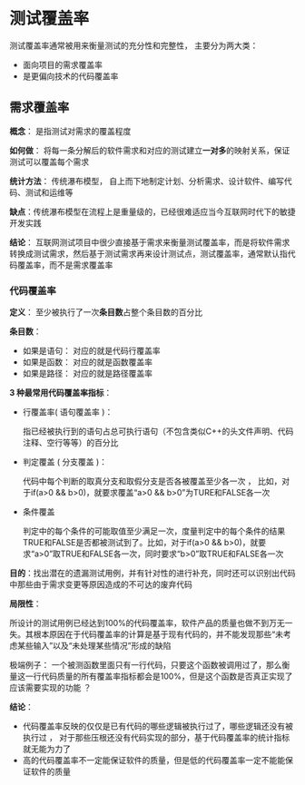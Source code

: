 # 测试覆盖率

 测试覆盖率通常被用来衡量测试的充分性和完整性， 主要分为两大类：

+ 面向项目的需求覆盖率
+ 是更偏向技术的代码覆盖率 

## 需求覆盖率

**概念**： 是指测试对需求的覆盖程度

**如何做**： 将每一条分解后的软件需求和对应的测试建立**一对多**的映射关系，保证测试可以覆盖每个需求

**统计方法**： 传统瀑布模型， 自上而下地制定计划、分析需求、设计软件、编写代码、测试和运维等

**缺点**：传统瀑布模型在流程上是重量级的，已经很难适应当今互联网时代下的敏捷开发实践 

**结论**： 互联网测试项目中很少直接基于需求来衡量测试覆盖率，而是将软件需求转换成测试需求，然后基于测试需求再来设计测试点，测试覆盖率，通常默认指代码覆盖率，而不是需求覆盖率 

 ### 代码覆盖率

**定义**： 至少被执行了一次**条目数**占整个条目数的百分比

**条目数**：

+ 如果是语句： 对应的就是代码行覆盖率 
+ 如果是函数： 对应的就是函数覆盖率 
+ 如果是路径： 对应的就是路径覆盖率 

**3 种最常用代码覆盖率指标**：

+  行覆盖率( 语句覆盖率 )：

   指已经被执行到的语句占总可执行语句（不包含类似C++的头文件声明、代码注释、空行等等）的百分比 

+  判定覆盖 ( 分支覆盖 )：

   代码中每个判断的取真分支和取假分支是否各被覆盖至少各一次 ， 比如，对于if(a>0 && b>0)，就要求覆盖“a>0 && b>0”为TURE和FALSE各一次 

+  条件覆盖 

   判定中的每个条件的可能取值至少满足一次，度量判定中的每个条件的结果TRUE和FALSE是否都被测试到了。比如，对于if(a>0 && b>0)，就要求“a>0”取TRUE和FALSE各一次，同时要求“b>0”取TRUE和FALSE各一次 

**目的**：找出潜在的遗漏测试用例，并有针对性的进行补充，同时还可以识别出代码中那些由于需求变更等原因造成的不可达的废弃代码 

**局限性**：

 所设计的测试用例已经达到100%的代码覆盖率，软件产品的质量也做不到万无一失。其根本原因在于代码覆盖率的计算是基于现有代码的，并不能发现那些“未考虑某些输入”以及“未处理某些情况”形成的缺陷 

极端例子： 一个被测函数里面只有一行代码，只要这个函数被调用过了，那么衡量这一行代码质量的所有覆盖率指标都会是100%，但是这个函数是否真正实现了应该需要实现的功能 ？

**结论**：

+  代码覆盖率反映的仅仅是已有代码的哪些逻辑被执行过了，哪些逻辑还没有被执行过 ， 对于那些压根还没有代码实现的部分，基于代码覆盖率的统计指标就无能为力了 
+  高的代码覆盖率不一定能保证软件的质量，但是低的代码覆盖率一定不能能保证软件的质量 


